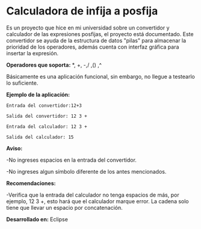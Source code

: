 # Calculadora de infija a posfija
Es un proyecto que hice en mi universidad sobre un convertidor y calculador de las expresiones posfijas, el proyecto está documentado.
Este convertidor se ayuda de la estructura de datos "pilas" para almacenar la prioridad de los operadores, además cuenta con interfaz gráfica para insertar la expresión.

__Operadores que soporta:__  *, +, -,/ ,() ,^

Básicamente es una aplicación funcional, sin embargo, no llegue a testearlo lo suficiente. 

__Ejemplo de la aplicación:__

    Entrada del convertidor:12+3
    
    Salida del convertidor: 12 3 +

    Entrada del calculador: 12 3 +

    Salida del calculador: 15
    
__Aviso:__ 
  
  -No ingreses espacios en la entrada del convertidor.
  
  -No ingreses algun símbolo diferente de los antes mencionados.

__Recomendaciones:__

  -Verifica que la entrada del calculador no tenga espacios de más, por ejemplo, 12  3 +, esto hará que el calculador marque error. La cadena solo tiene que llevar un espacio por 
  concatenación. 

__Desarrollado en:__ Eclipse
  

    
